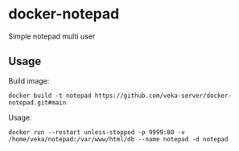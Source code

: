 # docker-notepad
Simple notepad multi user

## Usage

Build image:
```
docker build -t notepad https://github.com/veka-server/docker-notepad.git#main
```
Usage:
```
docker run --restart unless-stopped -p 9999:80 -v /home/veka/notepad:/var/www/html/db --name notepad -d notepad
```

